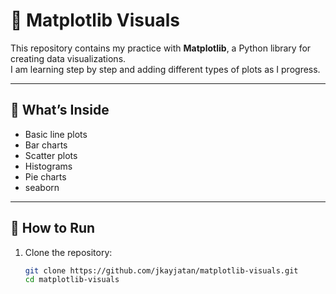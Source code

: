 # 🎨 Matplotlib Visuals

This repository contains my practice with **Matplotlib**, a Python library for creating data visualizations.  
I am learning step by step and adding different types of plots as I progress.  

---

## 📌 What’s Inside
- Basic line plots  
- Bar charts  
- Scatter plots  
- Histograms  
- Pie charts  
- seaborn

---

## 🚀 How to Run
1. Clone the repository:
   ```bash
   git clone https://github.com/jkayjatan/matplotlib-visuals.git
   cd matplotlib-visuals
